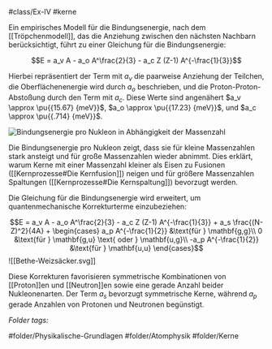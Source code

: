 #class/Ex-IV #kerne 

Ein empirisches Modell für die Bindungsenergie, nach dem [[Tröpchenmodell]], das die Anziehung zwischen den nächsten Nachbarn berücksichtigt, führt zu einer Gleichung für die Bindungsenergie:

$$E = a_v A - a_o A^\frac{2}{3} - a_c Z (Z-1) A^{-\frac{1}{3}}$$

Hierbei repräsentiert der Term mit $a_v$ die paarweise Anziehung der Teilchen, die Oberflächenenergie wird durch $a_o$ beschrieben, und die Proton-Proton-Abstoßung durch den Term mit $a_c$. Diese Werte sind angenähert $a_v \approx \pu{{15.67} {meV}}$, $a_o \approx \pu{{17.23} {meV}}$, und $a_c \approx \pu{{.714} {meV}}$.

![Bindungsenergie pro Nukleon in Abhängigkeit der Massenzahl](fig/Ex4_0923_binding-energy.jpg)

Die Bindungsenergie pro Nukleon zeigt, dass sie für kleine Massenzahlen stark ansteigt und für große Massenzahlen wieder abnimmt. Dies erklärt, warum Kerne mit einer Massenzahl kleiner als Eisen zu Fusionen ([[Kernprozesse#Die Kernfusion]]) neigen und für größere Massenzahlen Spaltungen ([[Kernprozesse#Die Kernspaltung]]) bevorzugt werden.

Die Gleichung für die Bindungsenergie wird erweitert, um quantenmechanische Korrekturterme einzubeziehen:

$$E = a_v A - a_o A^\frac{2}{3} - a_c Z (Z-1) A^{-\frac{1}{3}} + a_s \frac{(N-Z)^2}{4A} + \begin{cases}
        a_p A^{-\frac{1}{2}} &\text{für } \mathbf{g,g}\\
        0 &\text{für } \mathbf{g,u} \text{ oder } \mathbf{u,g}\\
        -a_p A^{-\frac{1}{2}} &\text{für } \mathbf{u,u}
    \end{cases}$$
![[Bethe-Weizsäcker.svg]]

Diese Korrekturen favorisieren symmetrische Kombinationen von [[Proton]]en und [[Neutron]]en sowie eine gerade Anzahl beider Nukleonenarten. Der Term $a_s$ bevorzugt symmetrische Kerne, während $a_p$ gerade Anzahlen von Protonen und Neutronen begünstigt.


 *Folder tags:*

#folder/Physikalische-Grundlagen #folder/Atomphysik #folder/Kerne